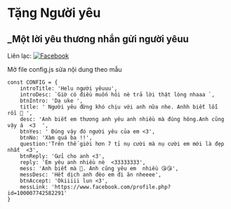 # Tặng Người yêu
## _Một lời yêu thương nhắn gửi người yêuu

Liên lạc: 
[![Facebook](https://i.imgur.com/GRqy96ts.jpg)](https://www.facebook.com/profile.php?id=100007742582291)


Mở file config.js sửa nội dung theo mẫu
```
const CONFIG = {
    introTitle: 'Helu người yêuuu',
    introDesc: `Giờ có điều muốn hỏi nè trả lời thật lòng nhaaa `,
    btnIntro: 'Dạ uke ',
    title: ' Người yêu đừng khó chịu với anh nữa nhe. Anhh biết lỗi rồi 🥺 ',
    desc: 'Anh biết em thương anh yêu anh nhiều mà đúng hông.Anh cũng vậy á  <3  ',
    btnYes: ' Đúng vậy đó người yêu của em <3',
    btnNo: 'Xàm quá ba !!',
    question:'Trên thế giới hơn 7 tỉ nụ cười mà nụ cười em mới là đẹp nhất  <3',
    btnReply: 'Gửi cho anh <3',
    reply: 'Em yêu anh nhiều nè  <33333333',
    mess: 'Anh biết mà 🥰. Anh cũng yêu em  nhiều 😘😘',
    messDesc: 'Hết dịch anh đèo em đi ăn nheeee',
    btnAccept: 'Okiiiii lun <3',
    messLink: 'https://www.facebook.com/profile.php?id=100007742582291'
}
